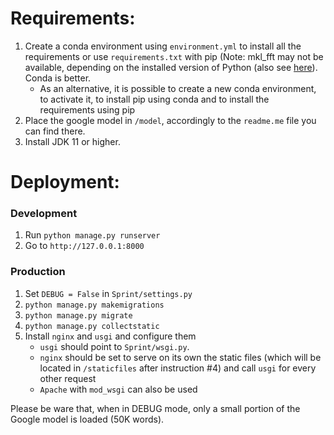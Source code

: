 # Requirements:
1. Create a conda environment using `environment.yml` to install all the requirements or use `requirements.txt` with pip (Note: mkl_fft may not be available, depending on the installed version of Python (also see [here](https://github.com/IntelPython/mkl_fft/issues/26)). Conda is better.
   * As an alternative, it is possible to create a new conda environment, to activate it, to install pip using conda and to install the requirements using pip
2. Place the google model in `/model`, accordingly to the `readme.me` file you can find there.
3. Install JDK 11 or higher.


# Deployment:
### Development
1. Run `python manage.py runserver`
2. Go to `http://127.0.0.1:8000`

### Production
1. Set `DEBUG = False` in `Sprint/settings.py`
2. `python manage.py makemigrations`
3. `python manage.py migrate`
4. `python manage.py collectstatic`
5. Install `nginx` and `usgi` and configure them
    * `usgi` should point to `Sprint/wsgi.py`.
    * `nginx` should be set to serve on its own the static files (which will be located in `/staticfiles` after instruction #4) and call `usgi` for every other request
    *  `Apache` with `mod_wsgi` can also be used

Please be ware that, when in DEBUG mode, only a small portion of the Google model is loaded (50K words).